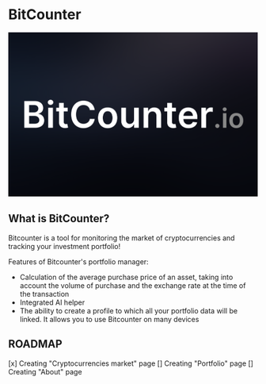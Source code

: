 # BitCounter

<img src="./static/Banner.png"/>

## What is BitCounter?

Bitcounter is a tool for monitoring the market of cryptocurrencies and tracking your investment portfolio!

Features of Bitcounter's portfolio manager:

- Calculation of the average purchase price of an asset, taking into account the volume of purchase and the exchange rate at the time of the transaction
- Integrated AI helper
- The ability to create a profile to which all your portfolio data will be linked. It allows you to use Bitcounter on many devices

## ROADMAP

[x] Creating "Cryptocurrencies market" page
[] Creating "Portfolio" page
[] Creating "About" page

